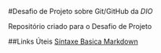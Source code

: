 #Desafio de Projeto sobre Git/GitHub da _DIO_

Repositório criado para o Desafio de Projeto

##Links Úteis
[Síntaxe Basica Markdown](https://www.markdowguide.org/basic-syntáx/)
